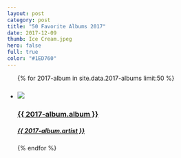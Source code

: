 ```yaml
---
layout: post
category: post
title: "50 Favorite Albums 2017"
date: 2017-12-09
thumb: Ice Cream.jpeg
hero: false
full: true
color: "#1ED760"
---
```


<ul class="list article-list list-grid list-grid-numbered list-shadow">
  {% for 2017-album in site.data.2017-albums limit:50 %}
  <li class="list-item">
    <a href="{{ 2017-album.link }}">
      <h5 class="list-rank"></h5>
      <img src="/img/albums/{{ 2017-album.album }}.jpeg" class="list-image">
      <h3 class="list-title">{{ 2017-album.album }}</h3>
      <h5>{{ 2017-album.artist }}</h5>
    </a>
  </li>
  {% endfor %}
</ul>
